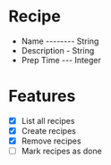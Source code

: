 # Recipe
+ Name -------- String
+ Description - String
+ Prep Time --- Integer

# Features
- [x] List all recipes
- [x] Create recipes
- [x] Remove recipes
- [ ] Mark recipes as done
